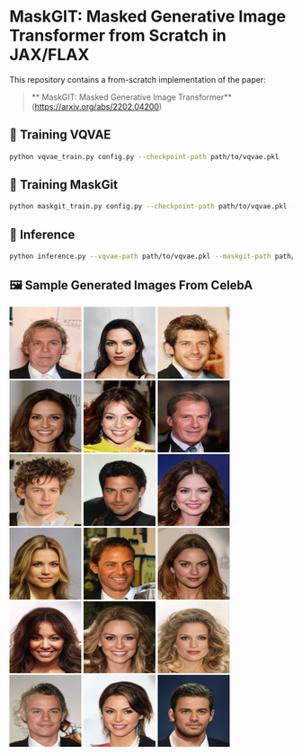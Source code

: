 # MaskGIT: Masked Generative Image Transformer from Scratch in JAX/FLAX

This repository contains a from-scratch implementation of the paper:

> ** MaskGIT: Masked Generative Image Transformer**  
> (https://arxiv.org/abs/2202.04200)

## 🏁 Training VQVAE

```bash
python vqvae_train.py config.py --checkpoint-path path/to/vqvae.pkl
```

## 🏁 Training MaskGit

```bash
python maskgit_train.py config.py --checkpoint-path path/to/vqvae.pkl --maskgit-path path/to/maskgit.pkl
```

## 🎨 Inference

```bash
python inference.py --vqvae-path path/to/vqvae.pkl --maskgit-path path/to/maskgit.pkl
```

## 🖼 Sample Generated Images From CelebA

![Generated Image](gen_images/generated_image17.png)
![Generated Image](gen_images/generated_image20.png)
![Generated Image](gen_images/generated_image21.png)
![Generated Image](gen_images/generated_image27.png)
![Generated Image](gen_images/generated_image39.png)
![Generated Image](gen_images/generated_image42.png)
![Generated Image](gen_images/generated_image47.png)
![Generated Image](gen_images/generated_image49.png)
![Generated Image](gen_images/generated_image55.png)
![Generated Image](gen_images/generated_image75.png)
![Generated Image](gen_images/generated_image76.png)
![Generated Image](gen_images/generated_image80.png)
![Generated Image](gen_images/generated_image83.png)
![Generated Image](gen_images/generated_image87.png)
![Generated Image](gen_images/generated_image90.png)
![Generated Image](gen_images/generated_image101.png)
![Generated Image](gen_images/generated_image120.png)
![Generated Image](gen_images/generated_image127.png)
